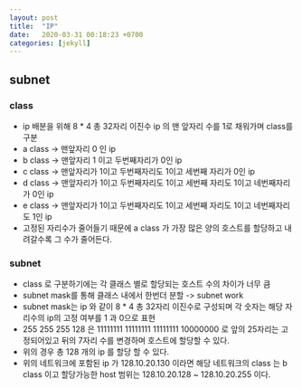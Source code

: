 ```yaml
---
layout: post
title:  "IP"
date:   2020-03-31 00:18:23 +0700
categories: [jekyll]
---
```


## subnet
### class
* ip 배분을 위해 8 * 4 총 32자리 이진수 ip 의 맨 앞자리 수를 1로 채워가며 class를 구분
* a class -> 맨앞자리 0 인 ip
* b class -> 맨앞자리 1 이고 두번째자리가 0인 ip
* c class -> 맨앞자리가 1이고 두번째자리도 1이고 세번째 자리가 0인 ip
* d class -> 맨앞자리가 1이고 두번째자리도 1이고 세번째 자리도 1이고 네번째자리가 0인 ip
* e class -> 맨앞자리가 1이고 두번째자리도 1이고 세번째 자리도 1이고 네번째자리도 1인 ip
* 고정된 자리수가 줄어들기 때문에 a class 가 가장 많은 양의 호스트를 할당하고 내려갈수록 그 수가 줄어든다.

### subnet
* class 로 구분하기에는 각 클래스 별로 할당되는 호스트 수의 차이가 너무 큼
* subnet mask를 통해 클래스 내에서 한번더 분할 -> subnet work
* subnet mask는 ip 와 같이 8 * 4 총 32자리 이진수로 구성되며 각 숫자는 해당 자리수의 ip의 고정 여부를 1 과 0으로 표현
* 255 255 255 128 은 11111111 11111111 11111111 10000000 로 앞의 25자리는 고정되어있고 뒤의 7자리 수를 변경하며 호스트에 할당할 수 있다.
* 위의 경우 총 128 개의 ip 를 할당 할 수 있다.
* 위의 네트워크에 포함된 ip 가 128.10.20.130 이라면 해당 네트워크의 class 는 b class 이고 할당가능한 host 범위는 128.10.20.128 ~ 128.10.20.255 이다.